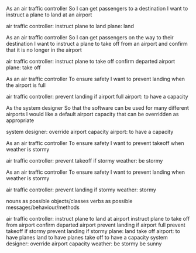 As an air traffic controller 
So I can get passengers to a destination 
I want to instruct a plane to land at an airport

air traffic controller: instruct plane to land
plane: land


As an air traffic controller 
So I can get passengers on the way to their destination 
I want to instruct a plane to take off from an airport and confirm that it is no longer in the airport

air traffic controller: instruct plane to take off
                        confirm departed airport
plane: take off


As an air traffic controller 
To ensure safety 
I want to prevent landing when the airport is full

air traffic controller: prevent landing if airport full
airport: to have a capacity


As the system designer
So that the software can be used for many different airports
I would like a default airport capacity that can be overridden as appropriate

system designer: override airport capacity
airport: to have a capacity


As an air traffic controller 
To ensure safety 
I want to prevent takeoff when weather is stormy 

air traffic controller: prevent takeoff if stormy
weather: be stormy


As an air traffic controller 
To ensure safety 
I want to prevent landing when weather is stormy

air traffic controller: prevent landing if stormy
weather: stormy



nouns as possible objects/classes
verbs as possible messages/behaviour/methods



air traffic controller: instruct plane to land at airport
                        instruct plane to take off from airport
                        confirm departed airport
                        prevent landing if airport full
                        prevent takeoff if stormy
                        prevent landing if stormy
plane: land
       take off
airport: to have planes land
         to have planes take off
         to have a capacity
system designer: override airport capacity
weather: be stormy
         be sunny

